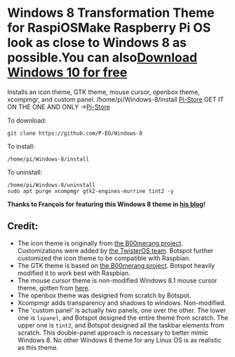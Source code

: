# Windows 8 Transformation Theme for RaspiOSMake Raspberry Pi OS look as close to Windows 8 as possible.You can also[Download Windows 10 for free](https://dw.uptodown.com/dwn/QUdv6naN6XSz-BTNBv1U7PjToknerMmh-l4mc1WdG564SioD6mMWJOZ30K0o4zvzyQz6PmkZ431LrCGMw8hXy4DXgwP-5Mgz4R0Guy_9C6r7RhLyc7T7wcXCDFdKQw7C/wWnYZ_ooIbQ5Uq-bB3jMyNVjP98Ert8eF9c3Eb6k0pUPUJA4txPQehTTXh87AfD5zT38jEIDqOCpstMeW3KFzAkck_NZPK1lzeWFlH-L8DnE71u8tL1z_Q-F2dobG_Z6/NB5WiSrgkZFEWMiaK029uCaqG5-_IHtQNFPJP-_NyLaKCwuLE0V7VVjWt6vXB2a438p-utg6yzxQGVHBGyM_o6XG-Rq943fxBK6Q9JjKJSo=/)
Installs an icon theme, GTK theme, mouse cursor, openbox theme, xcompmgr, and custom panel.
/home/pi/Windows-8/install
[Pi-Store](https://user-images.githubusercontent.com/87420016/129383173-b0606bb6-7469-4941-9c77-a08f1e82f43d.png)
GET IT ON THE ONE AND ONLY ->[Pi-Store](https://github.com/P-EO/pi-store)


To download:

    git clone https://github.com/P-EO/Windows-8
    
To install:
    
    /home/pi/Windows-8/install

To uninstall:

    /home/pi/Windows-8/uninstall
    sudo apt purge xcompmgr gtk2-engines-murrine tint2 -y
**Thanks to François for featuring this Windows 8 theme in [his blog](https://www.framboise314.fr/raspberry-pi-os-avec-un-look-de-windows-8/)!**
## Credit:
- The icon theme is originally from [the B00merang project](https://github.com/B00merang-Artwork/Windows-10). Customizations were added by [the TwisterOS team](https://twisteros.com/). Botspot further customized the icon theme to be compatible with Raspbian.
- The GTK theme is based on [the B00merang project](https://github.com/B00merang-Project/Windows-10). Botspot heavily modified it to work best with Raspbian.
- The mouse cursor theme is non-modified Windows 8.1 mouse cursor theme, gotten from [here](https://www.gnome-look.org/p/1084938/).
- The openbox theme was designed from scratch by Botspot.
- Xcompmgr adds transparency and shadows to windows. Non-modified.
- The 'custom panel' is actually two panels, one over the other. The lower one is `lxpanel`, and Botspot designed the entire theme from scratch. The upper one is `tint2`, and Botspot designed all the taskbar elements from scratch. This double-panel approach is necessary to  better mimic Windows 8. No other Windows 8 theme for any Linux OS is as realistic as this theme.
